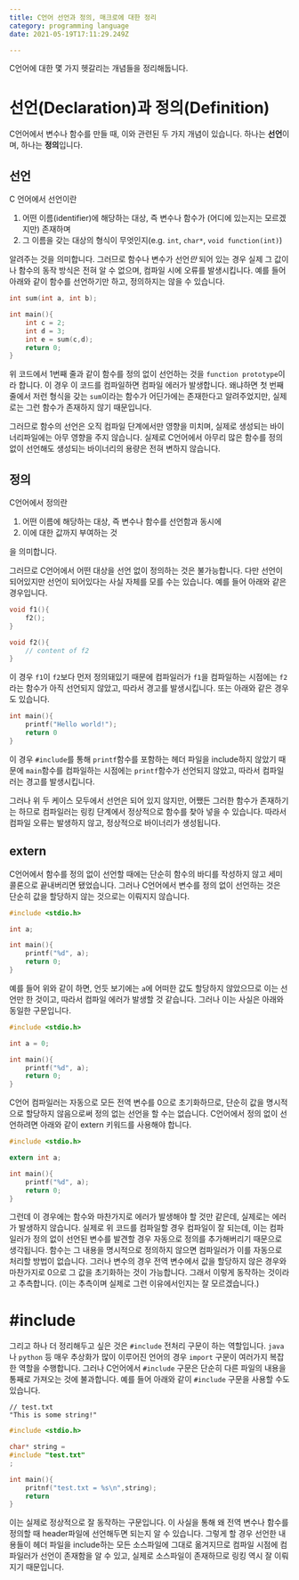 ```yaml
---
title: C언어 선언과 정의, 매크로에 대한 정리
category: programming language
date: 2021-05-19T17:11:29.249Z

---
```


C언어에 대한 몇 가지 헷갈리는 개념들을 정리해둡니다.

# 선언(Declaration)과 정의(Definition)

C언어에서 변수나 함수를 만들 때, 이와 관련된 두 가지 개념이 있습니다. 하나는 **선언**이며, 하나는 **정의**입니다.

## 선언

C 언어에서 선언이란

1. 어떤 이름(identifier)에 해당하는 대상, 즉 변수나 함수가 (어디에 있는지는 모르겠지만) 존재하며
2. 그 이름을 갖는 대상의 형식이 무엇인지(e.g. `int`, `char*`, `void function(int)`)

알려주는 것을 의미합니다. 그러므로 함수나 변수가 선언*만* 되어 있는 경우 실제 그 값이나 함수의 동작 방식은 전혀 알 수 없으며, 컴파일 시에 오류를 발생시킵니다. 예를 들어 아래와 같이 함수를 선언하기만 하고, 정의하지는 않을 수 있습니다.

```c
int sum(int a, int b);

int main(){
	int c = 2;
	int d = 3;
	int e = sum(c,d);
    return 0;
}
```

 위 코드에서 1번째 줄과 같이 함수를 정의 없이 선언하는 것을 `function prototype`이라 합니다. 이 경우 이 코드를 컴파일하면 컴파일 에러가 발생합니다. 왜냐하면 첫 번째 줄에서 저런 형식을 갖는  `sum`이라는 함수가 어딘가에는 존재한다고 알려주었지만, 실제로는 그런 함수가 존재하지 않기 때문입니다.

 그러므로 함수의 선언은 오직 컴파일 단계에서만 영향을 미치며, 실제로 생성되는 바이너리파일에는 아무 영향을 주지 않습니다. 실제로 C언어에서 아무리 많은 함수를 정의 없이 선언해도 생성되는 바이너리의 용량은 전혀 변하지 않습니다.

## 정의

C언어에서 정의란

1. 어떤 이름에 해당하는 대상, 즉 변수나 함수를 선언함과 동시에
2. 이에 대한 값까지 부여하는 것

을 의미합니다.

그러므로 C언어에서 어떤 대상을 선언 없이 정의하는 것은 불가능합니다. 다만 선언이 되어있지만 선언이 되어있다는 사실 자체를 모를 수는 있습니다. 예를 들어 아래와 같은 경우입니다.

```c
void f1(){
	f2();
}

void f2(){
	// content of f2
}
```

이 경우 `f1`이 `f2`보다 먼저 정의돼있기 때문에 컴파일러가 `f1`을 컴파일하는 시점에는 `f2`라는 함수가 아직 선언되지 않았고, 따라서 경고를 발생시킵니다. 또는 아래와 같은 경우도 있습니다.

```c
int main(){
	printf("Hello world!");
	return 0
}
```

이 경우 `#include`를 통해 `printf`함수를 포함하는 헤더 파일을 include하지 않았기 때문에 `main`함수를 컴파일하는 시점에는 `printf`함수가 선언되지 않았고, 따라서 컴파일러는 경고를 발생시킵니다.

 그러나 위 두 케이스 모두에서 선언은 되어 있지 않지만, 어쨌든 그러한 함수가 존재하기는 하므로 컴파일러는 링킹 단계에서 정상적으로 함수를 찾아 넣을 수 있습니다. 따라서 컴파일 오류는 발생하지 않고, 정상적으로 바이너리가 생성됩니다.

## extern

C언어에서 함수를 정의 없이 선언할 때에는 단순히 함수의 바디를 작성하지 않고 세미콜론으로 끝내버리면 됐었습니다. 그러나 C언어에서 변수를 정의 없이 선언하는 것은 단순히 값을 할당하지 않는 것으로는 이뤄지지 않습니다.

```c
#include <stdio.h>

int a;

int main(){
	printf("%d", a);
    return 0;
}
```

 예를 들어 위와 같이 하면, 언듯 보기에는 `a`에 어떠한 값도 할당하지 않았으므로 이는 선언만 한 것이고, 따라서 컴파일 에러가 발생할 것 같습니다. 그러나 이는 사실은 아래와 동일한 구문입니다.

``` c
#include <stdio.h>

int a = 0;

int main(){
	printf("%d", a);
    return 0;
}
```

C언어 컴파일러는 자동으로 모든 전역 변수를 0으로 초기화하므로, 단순히 값을 명시적으로 할당하지 않음으로써 정의 없는 선언을 할 수는 없습니다. C언어에서 정의 없이 선언하려면 아래와 같이 extern 키워드를 사용해야 합니다.

```c
#include <stdio.h>

extern int a;

int main(){
	printf("%d", a);
    return 0;
}
```

그런데 이 경우에는 함수와 마찬가지로 에러가 발생해야 할 것만 같은데, 실제로는 에러가 발생하지 않습니다. 실제로 위 코드를 컴파일할 경우 컴파일이 잘 되는데, 이는 컴파일러가 정의 없이 선언된 변수를 발견할 경우 자동으로 정의를 추가해버리기 때문으로 생각됩니다. 함수는 그 내용을 명시적으로 정의하지 않으면 컴파일러가 이를 자동으로 처리할 방법이 없습니다. 그러나 변수의 경우 전역 변수에서 값을 할당하지 않은 경우와 마찬가지로 0으로 그 값을 초기화하는 것이 가능합니다. 그래서 이렇게 동작하는 것이라고 추측합니다. (이는 추측이며 실제로 그런 이유에서인지는 잘 모르겠습니다.)

# #include

그리고 하나 더 정리해두고 싶은 것은 `#include` 전처리 구문이 하는 역할입니다. `java`나 `python` 등 매우 추상화가 많이 이루어진 언어의 경우 `import` 구문이 여러가지 복잡한 역할을 수행합니다. 그러나 C언어에서 `#include` 구문은 단순히 다른 파일의 내용을 통째로 가져오는 것에 불과합니다. 예를 들어 아래와 같이 `#include` 구문을 사용할 수도 있습니다.

```
// test.txt
"This is some string!"
```

```c
#include <stdio.h>

char* string =
#include "test.txt"
;

int main(){
    pritnf("test.txt = %s\n",string);
    return
}
```

이는 실제로 정상적으로 잘 동작하는 구문입니다. 이 사실을 통해 왜 전역 변수나 함수를 정의할 때 header파일에 선언해두면 되는지 알 수 있습니다. 그렇게 할 경우 선언한 내용들이 헤더 파일을 include하는 모든 소스파일에 그대로 옮겨지므로 컴파일 시점에 컴파일러가 선언이 존재함을 알 수 있고, 실제로 소스파일이 존재하므로 링킹 역시 잘 이뤄지기 때문입니다.